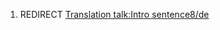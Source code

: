 1.  REDIRECT [Translation talk:Intro
    sentence8/de](Translation_talk:Intro_sentence8/de "wikilink")